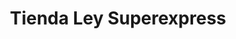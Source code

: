 ---
title: "Tienda Ley Superexpress"
url: /san-luis-rio-colorado/tienda-ley-superexpress/
shop: supermercado
---